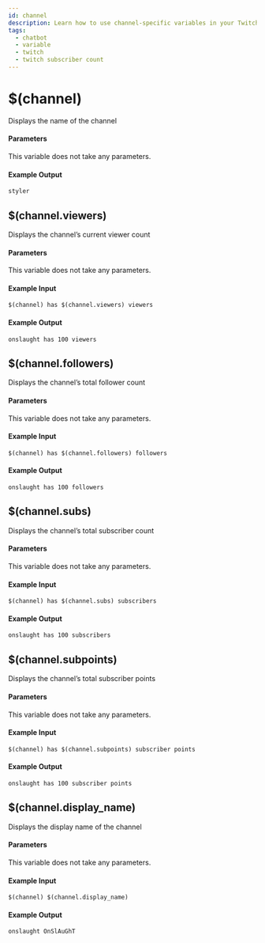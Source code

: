 ```yaml
---
id: channel
description: Learn how to use channel-specific variables in your Twitch chatbot to display channel name, viewers, followers, subscribers, and more.
tags:
  - chatbot
  - variable
  - twitch
  - twitch subscriber count
---
```


# $(channel)

Displays the name of the channel

#### Parameters

This variable does not take any parameters.

#### Example Output

```
styler
```

## $(channel.viewers)

Displays the channel’s current viewer count

#### Parameters

This variable does not take any parameters.

#### Example Input

```
$(channel) has $(channel.viewers) viewers
```

#### Example Output

```
onslaught has 100 viewers
```

## $(channel.followers)

Displays the channel’s total follower count

#### Parameters

This variable does not take any parameters.

#### Example Input

```
$(channel) has $(channel.followers) followers
```

#### Example Output

```
onslaught has 100 followers
```

## $(channel.subs)

Displays the channel’s total subscriber count

#### Parameters

This variable does not take any parameters.

#### Example Input

```
$(channel) has $(channel.subs) subscribers
```

#### Example Output

```
onslaught has 100 subscribers
```

## $(channel.subpoints)

Displays the channel’s total subscriber points

#### Parameters

This variable does not take any parameters.

#### Example Input

```
$(channel) has $(channel.subpoints) subscriber points
```

#### Example Output

```
onslaught has 100 subscriber points
```

## $(channel.display_name)

Displays the display name of the channel

#### Parameters

This variable does not take any parameters.

#### Example Input

```
$(channel) $(channel.display_name)
```

#### Example Output

```
onslaught OnSlAuGhT
```

